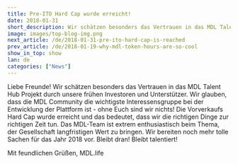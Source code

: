 ```yaml
---
title: Pre-ITO Hard Cap wurde erreicht!
date: 2018-01-31
short_description: Wir schätzen besonders das Vertrauen in das MDL Talent Hub Projekt.
image: images/top-blog-img.png
next_article: /de/2018-01-31-pre-ito-hard-cap-is-reached
prev_article: /de/2018-01-19-why-mdl-token-hours-are-so-cool
show_in_top: show
lan: de
categories: ["News"]
---
```

Liebe Freunde! Wir schätzen besonders das Vertrauen in das MDL Talent Hub Projekt durch unsere frühen Investoren und Unterstützer. Wir glauben, dass die MDL Community die wichtigste Interessensgruppe bei der Entwicklung der Plattform ist - ohne Euch sind wir nichts! Die Vorverkaufs Hard Cap wurde erreicht und das bedeutet, dass wir die richtigen Dinge zur richtigen Zeit tun. Das MDL-Team ist extrem enthusiastisch beim Thema, der Gesellschaft langfristigen Wert zu bringen. Wir bereiten noch mehr tolle Sachen für das Jahr 2018 vor. Bleibt dran! Bleibt  talentiert!

Mit feundlichen Grüßen, MDL.life
